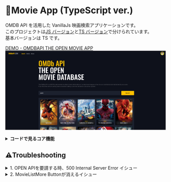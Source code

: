 # 🎦Movie App (TypeScript ver.)

OMDB API を活用した VanillaJs 映画検索アプリケーションです。<br>
このプロジェクトは[JS バージョン](https://github.com/hi1004/vanillajs-movie-app/tree/js-only)と[TS バージョン](https://github.com/hi1004/vanillajs-movie-app/tree/main)で分けられています。<br>
基本バージョンは TS です。

[DEMO - OMDBAPI THE OPEN MOVIE APP](https://ts-movie-app-umber.vercel.app/#/)
![Screenshot](/src/images/screenshot_domo.png)


<details>
	<summary><b>コードで見るコア機能</b></summary>
	![gif](/src/images/demo.gif)
	
### Reset.css

ブラウザの基本スタイルを初期化します。

```html
<link
  rel="stylesheet"
  href="https://cdn.jsdelivr.net/npm/reset-css@5.0.1/reset.min.css"
/>
```

### Google Fonts

[Oswald](https://fonts.google.com/specimen/Oswald?query=oswa), [Roboto](https://fonts.google.com/specimen/Roboto?query=robo) フォントを使います。

```html
<link
  href="https://fonts.googleapis.com/css2?family=Oswald:wght@500&family=Roboto:wght@400;700&display=swap"
  rel="stylesheet"
/>
```

## Vercel Hosting

`node-fetch` パッケージは 2 バージョンでインストールします。

```bash
$ npm i -D vercel dotenv
$ npm i node-fetch@2
```

**/vercel.json**

```json
{
  "devCommand": "npm run dev",
  "buildCommand": "npm run build"
}
```

**/package.json**

```json
{
  "scripts": {
    "vercel": "vercel dev"
  }
}
```

## Vercel Serverless Functions

プロジェクトルートパスに `/api` フォルダを作成し、
API Key を露出しないようにサーバーレス関数を作成します。

**/api/movie.ts**

```ts
import { VercelRequest, VercelResponse } from '@vercel/node';
import fetch from 'node-fetch';

const { APIKEY } = process.env;

export default async function handler(
  request: VercelRequest,
  response: VercelResponse
) {
  const { title, page, id } = JSON.parse(request.body as string);
  const url = id
    ? `https://www.omdbapi.com/?apikey=${APIKEY}&i=${id}&plot=full`
    : `https://www.omdbapi.com/?apikey=${APIKEY}&s=${title}&page=${page}`;
  const res = await fetch(url);
  const json = await res.json();
  response.status(200).json(json);
}
```

## TypeScript

TypeScript コアパッケージと `node-fetch` のタイピングパッケージをインストールします。

```bash
$ npm i -D typescript @types/node-fetch@2
```

**/tsconfig.json**

```json
{
  "compilerOptions": {
    "target": "ES2015",
    "module": "ESNext",
    "lib": ["ESNext", "DOM"],
    "strict": true,
    "moduleResolution": "node",
    "esModuleInterop": true
  },
  "include": ["src/**/*.ts", "src/**/*.d.ts", "api/**/*.ts"]
}
```

## 1. Component

**/core/core.ts**

```ts
///// Component /////
interface ComponentPayload {
  tagName?: string;
  props?: {
    [key: string]: unknown;
  };
  state?: {
    [key: string]: unknown;
  };
}

export class Component {
  public el; // コンポーネントの最上位要素
  public props; // コンポーネントが使用される時に親コンポーネントから受信するデータ
  public state; // コンポーネント内で使用するデータ
  constructor(payload: ComponentPayload = {}) {
    const {
      tagName = 'div', // 最上位要素のタグ名
      props = {},
      state = {},
    } = payload;
    this.el = document.createElement(tagName);
    this.props = props;
    this.state = state;
    this.render();
  }
  render() {
    // コンポーネントをレンダリングする関数
    // ...
  }
}
```

## 2. Router

**/core/core.ts**

```ts
///// Router /////
interface Route {
  path: string;
  component: typeof Component;
}
type Routes = Route[];

// ページレンダリング!
function routeRender(routes: Routes) {
  // 接続する時、ハッシュモードでなければ（ハッシュがなければ）/#/にリダイレクト！
  if (!location.hash) {
    history.replaceState(null, '', '/#/'); // （状態、タイトル、住所）
  }
  const routerView = document.querySelector('router-view');
  const [hash, queryString = ''] = location.hash.split('?'); // はてなマークに基づいてハッシュ情報とクエリストリングを区分

  // 1) クエリーストリングをオブジェクトに変換してヒストリーの状態に保存！
  interface Query {
    [key: string]: string;
  }
  const query = queryString.split('&').reduce((acc, cur) => {
    const [key, value] = cur.split('=');
    acc[key] = value;
    return acc;
  }, {} as Query);
  history.replaceState(query, ''); //（状態、タイトル)

  // 2) 現在のrouter情報を見つけてレンダリング!
  const currentRoute = routes.find(route =>
    new RegExp(`${route.path}/?$`).test(hash)
  );
  if (routerView) {
    routerView.innerHTML = '';
    currentRoute && routerView.append(new currentRoute.component().el);
  }

  // 3) 画面出力後、スクロール位置復旧！
  window.scrollTo(0, 0);
}
export function createRouter(routes: Routes) {
  // 好きなところから呼び出せるように関数データを返却！
  return function () {
    window.addEventListener('popstate', () => {
      routeRender(routes);
    });
    routeRender(routes);
  };
}
```

## 3. Store

**/core/core.ts**

```ts
///// Store /////
interface StoreObservers {
  [key: string]: SubscribeCallback[];
}
interface SubscribeCallback {
  (arg: unknown): void;
}

export class Store<S> {
  public state = {} as S; // 状態(データ)
  private observers = {} as StoreObservers; // ステータス変更検出により実行するコールバック
  constructor(state: S) {
    for (const key in state) {
      // 各状態に対する変更監視(Setter)設定！
      Object.defineProperty(this.state, key, {
        // Getter
        get: () => state[key],
        // Setter
        set: val => {
          state[key] = val;
          if (Array.isArray(this.observers[key])) {
            // 呼び出すコールバックがある場合！
            this.observers[key].forEach(observer => observer(val));
          }
        },
      });
    }
  }
  // ステータス変更購読！
  subscribe(key: string, cb: SubscribeCallback) {
    Array.isArray(this.observers[key]) // 登録済みコールバックがあるか確認！
      ? this.observers[key].push(cb) // あれば新しいコールバック押し込み！
      : (this.observers[key] = [cb]); // なければコールバック配列で割り当て！
  }
}
```

## 4. スケルトンスクリーンと高解像度映画ポスター

**/routes/Movie.ts**

```ts
this.el.classList.add('container', 'the-movie');
// スケルトンスクリーン 出力!
this.el.innerHTML = /* html */ `
      <div class="poster skeleton"></div>
      <div class="specs">
        <div class="title skeleton"></div>
        <div class="labels skeleton"></div>
        <div class="plot skeleton"></div>
      </div>
    `;
// 映画の詳細情報を取得！
await getMovieDetails(history.state.id);
const { movie } = movieStore.state;
const bigPoster = movie.Poster.replace('SX300', 'SX700');
```

</details>

## ⚠️Troubleshooting

<details>
  <summary>1. OPEN APIを要請する時、500 Internal Server Error イシュー</summary>
  
  ### 🤔 Issue  
  - **Client**からOPEN API要請を送ったが、`500 Internal Server Error`が発生。
  ![Issue](/src/images/module_issue.png)
  ### ✅ Solution
  - ESモジュールのバージョンが違い、プロジェクトで適用されなかったバージョンイシューが発生。
  - ESモジュールをロードするには、`package.json`から `type': "module"`を設定。
</details>
<details>
  <summary>2. MovieListMore Buttonが消えるイシュー</summary>
  
  ### 🤔 Issue  
  - 映画を検索した後、他のページに移動すると`MovieListMoreコンポーネントのボタン`が消えるイシュー
  ### ✅ Solution
  ```ts
  render() {
   // ....
   const { page, pageMax } = movieStore.state;
    pageMax > page
      ? this.el.classList.remove('hide')
      : this.el.classList.add('hide');
   // ....
  }

```
- `render関数`の中で実行せず、ストアから一回だけ実行したのが問題`
- ページが移動した時にストアから状態を取得できるように、reder関数でも実行されるように処置
</details>
